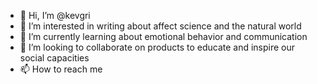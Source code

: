 - 👋 Hi, I’m @kevgri
- 👀 I’m interested in writing about affect science and the natural world
- 🌱 I’m currently learning about emotional behavior and communication
- 💞️ I’m looking to collaborate on products to educate and inspire our social capacities
- 📫 How to reach me 

<!---
kevgri/kevgri is a ✨ special ✨ repository because its `README.md` (this file) appears on your GitHub profile.
You can click the Preview link to take a look at your changes.
--->
